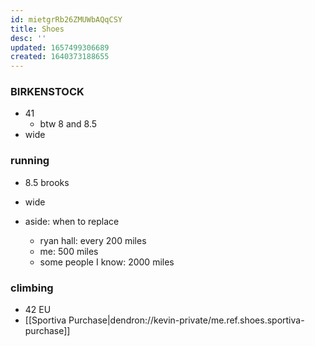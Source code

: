 ```yaml
---
id: mietgrRb26ZMUWbAQqCSY
title: Shoes
desc: ''
updated: 1657499306689
created: 1640373188655
---
```


### BIRKENSTOCK
- 41
    - btw 8 and 8.5
- wide

### running
- 8.5 brooks
- wide 

- aside: when to replace
    - ryan hall: every 200 miles
    - me: 500 miles
    - some people I know: 2000 miles

### climbing
- 42 EU
- [[Sportiva Purchase|dendron://kevin-private/me.ref.shoes.sportiva-purchase]]
